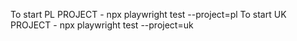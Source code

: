 To start PL PROJECT - npx playwright test --project=pl
To start UK PROJECT - npx playwright test --project=uk
